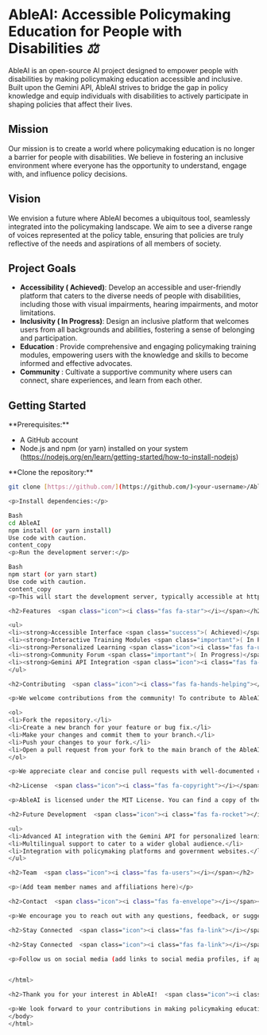 <!DOCTYPE html>
<html lang="en">
<body>
  <h1>AbleAI: Accessible Policymaking Education for People with Disabilities <span class="icon"><i class="fas fa-balance-scale">⚖️</i></span></h1>

  <p>AbleAI is an open-source AI project designed to empower people with disabilities by making policymaking education accessible and inclusive. Built upon the Gemini API, AbleAI strives to bridge the gap in policy knowledge and equip individuals with disabilities to actively participate in shaping policies that affect their lives.</p>

  <h2>Mission <span class="icon"><i class="fas fa-dove">️</i></span></h2>

  <p>Our mission is to create a world where policymaking education is no longer a barrier for people with disabilities. We believe in fostering an inclusive environment where everyone has the opportunity to understand, engage with, and influence policy decisions.</p>

  <h2>Vision <span class="icon"><i class="fas fa-eye">️</i></span></h2>

  <p>We envision a future where AbleAI becomes a ubiquitous tool, seamlessly integrated into the policymaking landscape. We aim to see a diverse range of voices represented at the policy table, ensuring that policies are truly reflective of the needs and aspirations of all members of society.</p>

  <h2>Project Goals  <span class="icon"><i class="fas fa-bullseye"></i></span></h2>

  <ul>
    <li><strong>Accessibility <span class="success">( Achieved)</span></strong>: Develop an accessible and user-friendly platform that caters to the diverse needs of people with disabilities, including those with visual impairments, hearing impairments, and motor limitations.</li>
    <li><strong>Inclusivity <span class="important">(️ In Progress)</span></strong>: Design an inclusive platform that welcomes users from all backgrounds and abilities, fostering a sense of belonging and participation.</li>
    <li><strong>Education <span class="icon"><i class="fas fa-graduation-cap"></i></span></strong>: Provide comprehensive and engaging policymaking training modules, empowering users with the knowledge and skills to become informed and effective advocates.</li>
    <li><strong>Community <span class="icon"><i class="fas fa-users"></i></span></strong>: Cultivate a supportive community where users can connect, share experiences, and learn from each other.</li>
  </ul>

  <h2>Getting Started  <span class="icon"><i class="fas fa-laptop-code"></i></span></h2>

  <p>**Prerequisites:**</p>
  <ul>
    <li>A GitHub account</li>
    <li>Node.js and npm (or yarn) installed on your system (<a href="https://nodejs.org/en/learn/getting-started/how-to-install-nodejs">https://nodejs.org/en/learn/getting-started/how-to-install-nodejs</a>)</li>
  </ul>

  <p>**Clone the repository:**</p>

  ```bash
  git clone [https://github.com/](https://github.com/)<your-username>/AbleAI.git

<p>Install dependencies:</p>

Bash
cd AbleAI
npm install (or yarn install)
Use code with caution.
content_copy
<p>Run the development server:</p>

Bash
npm start (or yarn start)
Use code with caution.
content_copy
<p>This will start the development server, typically accessible at http://localhost:3000 in your web browser.</p>

<h2>Features  <span class="icon"><i class="fas fa-star"></i></span></h2>

<ul>
<li><strong>Accessible Interface <span class="success">( Achieved)</span></strong>: Employ assistive technologies like screen readers and keyboard navigation for a smooth user experience.</li>
<li><strong>Interactive Training Modules <span class="important">(️ In Progress)</span></strong>: Deliver engaging policymaking education through interactive elements and multimedia content.</li>
<li><strong>Personalized Learning <span class="icon"><i class="fas fa-user-cog"></i></span> (Planned)</strong>: Tailor the learning experience to individual needs and preferences.</li>
<li><strong>Community Forum <span class="important">(️ In Progress)</span></strong>: Foster collaboration and knowledge sharing among users.</li>
<li><strong>Gemini API Integration <span class="icon"><i class="fas fa-robot"></i></span> (Planned)</strong>: Leverage the power of Gemini for advanced AI-powered features like personalized learning pathways and real-time policy analysis.</li>
</ul>

<h2>Contributing  <span class="icon"><i class="fas fa-hands-helping"></i></span></h2>

<p>We welcome contributions from the community! To contribute to AbleAI, please follow these guidelines:</p>

<ol>
<li>Fork the repository.</li>
<li>Create a new branch for your feature or bug fix.</li>
<li>Make your changes and commit them to your branch.</li>
<li>Push your changes to your fork.</li>
<li>Open a pull request from your fork to the main branch of the AbleAI repository.</li>
</ol>

<p>We appreciate clear and concise pull requests with well-documented code.</p>

<h2>License  <span class="icon"><i class="fas fa-copyright"></i></span></h2>

<p>AbleAI is licensed under the MIT License. You can find a copy of the license here.</p>

<h2>Future Development  <span class="icon"><i class="fas fa-rocket"></i></span></h2>

<ul>
<li>Advanced AI integration with the Gemini API for personalized learning pathways and real-time policy analysis.</li>
<li>Multilingual support to cater to a wider global audience.</li>
<li>Integration with policymaking platforms and government websites.</li>
</ul>

<h2>Team  <span class="icon"><i class="fas fa-users"></i></span></h2>

<p>(Add team member names and affiliations here)</p>

<h2>Contact  <span class="icon"><i class="fas fa-envelope"></i></span></h2>

<p>We encourage you to reach out with any questions, feedback, or suggestions. Feel free to open an issue on GitHub or contact us at (add email address here).</p>

<h2>Stay Connected  <span class="icon"><i class="fas fa-link"></i></span>

  <h2>Stay Connected  <span class="icon"><i class="fas fa-link"></i></span></h2>

  <p>Follow us on social media (add links to social media profiles, if applicable) to stay updated on the latest developments of AbleAI.</p>


</html>

  <h2>Thank you for your interest in AbleAI!  <span class="icon"><i class="fas fa-heart"></i></span></h2>

  <p>We look forward to your contributions in making policymaking education accessible to everyone.</p>
</body>
</html>

